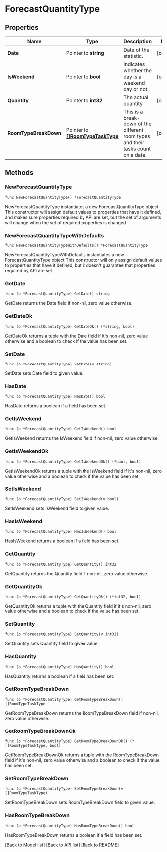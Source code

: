 # ForecastQuantityType

## Properties

Name | Type | Description | Notes
------------ | ------------- | ------------- | -------------
**Date** | Pointer to **string** | Date of the statistic. | [optional] 
**IsWeekend** | Pointer to **bool** | Indicates whether the day is a weekend day or not. | [optional] 
**Quantity** | Pointer to **int32** | The actual quantity | [optional] 
**RoomTypeBreakDown** | Pointer to [**[]RoomTypeTaskType**](RoomTypeTaskType.md) | This is a break-down of the different room types and their tasks count on a date. | [optional] 

## Methods

### NewForecastQuantityType

`func NewForecastQuantityType() *ForecastQuantityType`

NewForecastQuantityType instantiates a new ForecastQuantityType object
This constructor will assign default values to properties that have it defined,
and makes sure properties required by API are set, but the set of arguments
will change when the set of required properties is changed

### NewForecastQuantityTypeWithDefaults

`func NewForecastQuantityTypeWithDefaults() *ForecastQuantityType`

NewForecastQuantityTypeWithDefaults instantiates a new ForecastQuantityType object
This constructor will only assign default values to properties that have it defined,
but it doesn't guarantee that properties required by API are set

### GetDate

`func (o *ForecastQuantityType) GetDate() string`

GetDate returns the Date field if non-nil, zero value otherwise.

### GetDateOk

`func (o *ForecastQuantityType) GetDateOk() (*string, bool)`

GetDateOk returns a tuple with the Date field if it's non-nil, zero value otherwise
and a boolean to check if the value has been set.

### SetDate

`func (o *ForecastQuantityType) SetDate(v string)`

SetDate sets Date field to given value.

### HasDate

`func (o *ForecastQuantityType) HasDate() bool`

HasDate returns a boolean if a field has been set.

### GetIsWeekend

`func (o *ForecastQuantityType) GetIsWeekend() bool`

GetIsWeekend returns the IsWeekend field if non-nil, zero value otherwise.

### GetIsWeekendOk

`func (o *ForecastQuantityType) GetIsWeekendOk() (*bool, bool)`

GetIsWeekendOk returns a tuple with the IsWeekend field if it's non-nil, zero value otherwise
and a boolean to check if the value has been set.

### SetIsWeekend

`func (o *ForecastQuantityType) SetIsWeekend(v bool)`

SetIsWeekend sets IsWeekend field to given value.

### HasIsWeekend

`func (o *ForecastQuantityType) HasIsWeekend() bool`

HasIsWeekend returns a boolean if a field has been set.

### GetQuantity

`func (o *ForecastQuantityType) GetQuantity() int32`

GetQuantity returns the Quantity field if non-nil, zero value otherwise.

### GetQuantityOk

`func (o *ForecastQuantityType) GetQuantityOk() (*int32, bool)`

GetQuantityOk returns a tuple with the Quantity field if it's non-nil, zero value otherwise
and a boolean to check if the value has been set.

### SetQuantity

`func (o *ForecastQuantityType) SetQuantity(v int32)`

SetQuantity sets Quantity field to given value.

### HasQuantity

`func (o *ForecastQuantityType) HasQuantity() bool`

HasQuantity returns a boolean if a field has been set.

### GetRoomTypeBreakDown

`func (o *ForecastQuantityType) GetRoomTypeBreakDown() []RoomTypeTaskType`

GetRoomTypeBreakDown returns the RoomTypeBreakDown field if non-nil, zero value otherwise.

### GetRoomTypeBreakDownOk

`func (o *ForecastQuantityType) GetRoomTypeBreakDownOk() (*[]RoomTypeTaskType, bool)`

GetRoomTypeBreakDownOk returns a tuple with the RoomTypeBreakDown field if it's non-nil, zero value otherwise
and a boolean to check if the value has been set.

### SetRoomTypeBreakDown

`func (o *ForecastQuantityType) SetRoomTypeBreakDown(v []RoomTypeTaskType)`

SetRoomTypeBreakDown sets RoomTypeBreakDown field to given value.

### HasRoomTypeBreakDown

`func (o *ForecastQuantityType) HasRoomTypeBreakDown() bool`

HasRoomTypeBreakDown returns a boolean if a field has been set.


[[Back to Model list]](../README.md#documentation-for-models) [[Back to API list]](../README.md#documentation-for-api-endpoints) [[Back to README]](../README.md)


